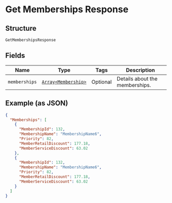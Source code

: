 
# Get Memberships Response

## Structure

`GetMembershipsResponse`

## Fields

| Name | Type | Tags | Description |
|  --- | --- | --- | --- |
| `memberships` | [`Array<Membership>`](../../doc/models/membership.md) | Optional | Details about the memberships. |

## Example (as JSON)

```json
{
  "Memberships": [
    {
      "MembershipId": 132,
      "MembershipName": "MembershipName6",
      "Priority": 82,
      "MemberRetailDiscount": 177.18,
      "MemberServiceDiscount": 63.02
    },
    {
      "MembershipId": 132,
      "MembershipName": "MembershipName6",
      "Priority": 82,
      "MemberRetailDiscount": 177.18,
      "MemberServiceDiscount": 63.02
    }
  ]
}
```

